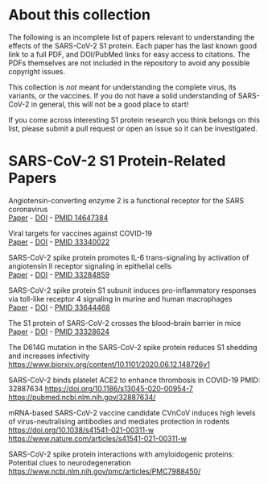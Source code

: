 # About this collection

The following is an incomplete list of papers relevant to understanding the effects of the SARS-CoV-2 S1 protein.  Each paper has the last known good link to a full PDF, and DOI/PubMed links for easy access to citations.  The PDFs themselves are not included in the repository to avoid any possible copyright issues.

This collection is _not_ meant for understanding the complete virus, its variants, or the vaccines. If you do not have a solid understanding of SARS-CoV-2 in general, this will not be a good place to start!

If you come across interesting S1 protein research you think belongs on this list, please submit a pull request or open an issue so it can be investigated.

# SARS-CoV-2 S1 Protein-Related Papers

Angiotensin-converting enzyme 2 is a functional receptor for the SARS coronavirus  
[Paper](https://www.nature.com/articles/nature02145.pdf) - [DOI](https://doi.org/10.1038/nature02145) - [PMID 14647384](https://pubmed.ncbi.nlm.nih.gov/14647384/)

Viral targets for vaccines against COVID-19  
[Paper](https://www.nature.com/articles/s41577-020-00480-0.pdf) - [DOI](https://doi.org/10.1038/s41577-020-00480-0) - [PMID 33340022](https://pubmed.ncbi.nlm.nih.gov/33340022/)

SARS-CoV-2 spike protein promotes IL-6 trans-signaling by activation of angiotensin II receptor signaling in epithelial cells  
[Paper](https://journals.plos.org/plospathogens/article/file?id=10.1371/journal.ppat.1009128&type=printable) - [DOI](https://doi.org/10.1371/journal.ppat.1009128) - [PMID 33284859](https://pubmed.ncbi.nlm.nih.gov/33284859/)

SARS-CoV-2 spike protein S1 subunit induces pro-inflammatory responses via toll-like receptor 4 signaling in murine and human macrophages  
[Paper](https://www.cell.com/action/showPdf?pii=S2405-8440%2821%2900292-9) - [DOI](https://doi.org/10.1016/j.heliyon.2021.e06187) - [PMID 33644468](https://pubmed.ncbi.nlm.nih.gov/33644468/)

The S1 protein of SARS-CoV-2 crosses the blood–brain barrier in mice  
[Paper](https://www.nature.com/articles/s41593-020-00771-8.pdf) - [DOI](https://doi.org/10.1038/s41593-020-00771-8) - [PMID 33328624](https://pubmed.ncbi.nlm.nih.gov/33328624/)

The D614G mutation in the SARS-CoV-2 spike protein reduces S1 shedding and increases infectivity
https://www.biorxiv.org/content/10.1101/2020.06.12.148726v1

SARS-CoV-2 binds platelet ACE2 to enhance thrombosis in COVID-19
PMID: 32887634
https://doi.org/10.1186/s13045-020-00954-7
https://pubmed.ncbi.nlm.nih.gov/32887634/


mRNA-based SARS-CoV-2 vaccine candidate CVnCoV induces high levels of virus-neutralising antibodies and mediates protection in rodents
https://doi.org/10.1038/s41541-021-00311-w
https://www.nature.com/articles/s41541-021-00311-w


SARS-CoV-2 spike protein interactions with amyloidogenic proteins: Potential clues to neurodegeneration
https://www.ncbi.nlm.nih.gov/pmc/articles/PMC7988450/

